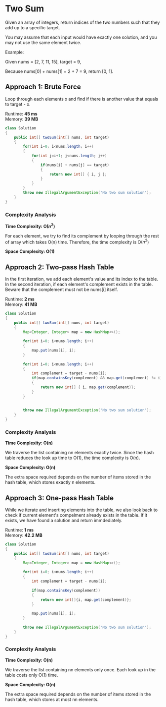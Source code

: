 # Two Sum

Given an array of integers, return indices of the two numbers such that they add up to a specific target.

You may assume that each input would have exactly one solution, and you may not use the same element twice.

Example:

Given nums = [2, 7, 11, 15], target = 9,

Because nums[0] + nums[1] = 2 + 7 = 9,
return [0, 1].

## Approach 1: Brute Force

Loop through each elements x and find if there is another value that equals to target - x.

Runtime: **45 ms**  
Memory: **39 MB**

```java
class Solution 
{
    public int[] twoSum(int[] nums, int target) 
    {
        for(int i=0; i<nums.length; i++)
        {
            for(int j=i+1; j<nums.length; j++)
            {
                if(nums[i] + nums[j] == target)
                {
                    return new int[] { i, j };
                }
            }
        }
        throw new IllegalArgumentException("No two sum solution");
    } 
}
```

### Complexity Analysis

**Time Complexity: O($n^2$)**

For each element, we try to find its complement by looping through the rest of array which takes O(n) time. Therefore, the time complexity is O($n^2$)

**Space Complexity: O(1)**


## Approach 2: Two-pass Hash Table

In the first iteration, we add each element's value and its index to the table.
In the second iteration, if each element's complement exists in the table. Beware that the complement must not be nums[i] itself.

Runtime: **2 ms**  
Memory: **41 MB**

```java
class Solution 
{
    public int[] twoSum(int[] nums, int target) 
    {
        Map<Integer, Integer> map = new HashMap<>();
        
        for(int i=0; i<nums.length; i++)
        {
            map.put(nums[i], i);
        }
        
        for(int i=0; i<nums.length; i++)
        {
            int complement = target - nums[i];
            if(map.containsKey(complement) && map.get(complement) != i)
            {
                return new int[] { i, map.get(complement)};
            }
        }
        
        
        throw new IllegalArgumentException("No two sum solution");
    } 
}
```

### Complexity Analysis

**Time Complexity: O(n)** 

We traverse the list containing nn elements exactly twice. Since the hash table reduces the look up time to O(1), the time complexity is O(n).

**Space Complexity: O(n)**

The extra space required depends on the number of items stored in the hash table, which stores exactly n elements.


## Approach 3: One-pass Hash Table

While we iterate and inserting elements into the table, we also look back to check if current element's compelment already exists in the table. If it exists, we have found a solution and return immdediately.

Runtime: **1 ms**  
Memory: **42.2 MB**

```java
class Solution 
{
    public int[] twoSum(int[] nums, int target) 
    {
        Map<Integer, Integer> map = new HashMap<>();
        
        for(int i=0; i<nums.length; i++)
        {
            int complement = target - nums[i];
            
            if(map.containsKey(complement))
            {
                return new int[]{i, map.get(complement)};
            }
            
            map.put(nums[i], i);
        }
        
        throw new IllegalArgumentException("No two sum solution");
    } 
}
```

### Complexity Analysis

**Time Complexity: O(n)** 

We traverse the list containing nn elements only once. Each look up in the table costs only O(1) time.

**Space Complexity: O(n)**

The extra space required depends on the number of items stored in the hash table, which stores at most nn elements.
